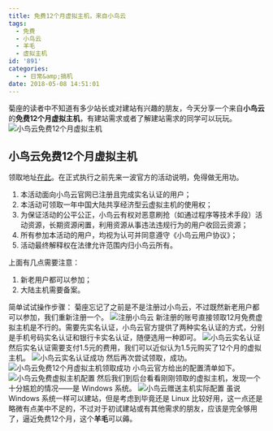 ```yaml
---
title: 免费12个月虚拟主机，来自小鸟云
tags:
  - 免费
  - 小鸟云
  - 羊毛
  - 虚拟主机
id: '891'
categories:
  - - 日常&amp;搞机
date: 2018-05-08 14:51:01
---
```


菊座的读者中不知道有多少站长或对建站有兴趣的朋友，今天分享一个来自**小鸟云**的**免费12个月虚拟主机**，有建站需求或者了解建站需求的同学可以玩玩。 ![小鸟云免费12个月虚拟主机](https://www.jubuzz.com/wp-content/uploads/2018/05/xiaoniaoyun-free-hosting-1-2-1.png)

## 小鸟云免费12个月虚拟主机

领取地址[在此](https://www.niaoyun.com/act/freehost)。在正式执行之前先来一波官方的活动说明，免得做无用功。

1.  本活动面向小鸟云官网已注册且完成实名认证的用户；
2.  本活动可领取一年中国大陆共享经济型云虚拟主机的使用权；
3.  为保证活动的公平公正，小鸟云有权对恶意刷抢（如通过程序等技术手段）活动资源，长期资源闲置，利用资源从事违法违规行为的用户收回云资源；
4.  所有参加本活动的用户，均视为认可并同意遵守《小鸟云用户协议》；
5.  活动最终解释权在法律允许范围内归小鸟云所有。

上面有几点需要注意：

1.  新老用户都可以参加；
2.  大陆主机需要备案。

简单试试操作步骤： 菊座忘记了之前是不是注册过小鸟云，不过既然新老用户都可以参加，我们重新注册一个。 ![注册小鸟云](https://i.loli.net/2018/05/08/5af1454409de8.png) 新注册的账号直接领取12月免费虚拟主机是不行的。需要先实名认证，小鸟云官方提供了两种实名认证的方式，分别是手机号码实名认证和银行卡实名认证，随便选用一种即可。 ![小鸟云实名认证](https://i.loli.net/2018/05/08/5af1456ade79f.png) 然后实名认证需要支付1.5元的费用，我们可以近似认为1.5元购买了12个月的虚拟主机。 ![小鸟云实名认证成功](https://i.loli.net/2018/05/08/5af1458cf3e9f.png) 然后再次尝试领取，成功。 ![小鸟云免费12个月虚拟主机领取成功](https://i.loli.net/2018/05/08/5af145ac520a0.png) 小鸟云官方给出的配置清单如下。 ![小鸟云免费虚拟主机配置](https://i.loli.net/2018/05/08/5af145c89a182.png) 然后我们到后台看看刚刚领取的虚拟主机，发现一个十分尴尬的情况——是 Windows 系统。 ![小鸟云赠送主机实际配置](https://i.loli.net/2018/05/08/5af145e86f460.png) 虽说 Windows 系统一样可以建站，但是考虑到毕竟还是 Linux 比较好用，这一点还是略微有点美中不足的，不过对于初试建站或有其他需求的朋友，应该是完全够用了，逼近免费12个月，这个**羊毛**可以薅。